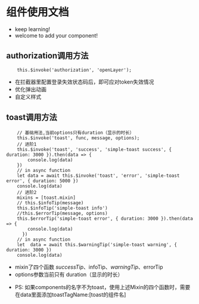 
# 组件使用文档

* keep learning!
* welcome to add your component!

## authorization调用方法
```
    this.$invoke('authorization', 'openLayer');
```

* 在拦截器里配置登录失效状态码后，即可应对token失效情况
* 优化弹出动画
* 自定义样式


## toast调用方法
```
    // 基础用法,当前options只有duration（显示的时长）
    this.$invoke('toast', func, message, options);
    // 进阶1
    this.$invoke('toast', 'success', 'simple-toast success', { duration: 3000 }).then(data => {
        console.log(data)
    })
    // in async function
    let data = await this.$invoke('toast', 'error', 'simple-toast error', { duration: 5000 })
    console.log(data)
    // 进阶2
    mixins = [toast.mixin]
    // this.$infoTip(message)
    this.$infoTip('simple-toast info')
    //this.$errorTip(message, options)
    this.$errorTip('simple-toast error', { duration: 3000 }).then(data => {
        console.log(data)
      })
    // in async function
    let  data = await this.$warningTip('simple-toast warning', { duration: 3000 })
    console.log(data)
```
- mixin了四个函数 $successTip、$infoTip、$warningTip、$errorTip
- options参数当前只有 duration（显示的时长）

* PS: 如果components的名字不为toast，使用上述Mixin的四个函数时，需要在data里面添加toastTagName:[toast的组件名]
